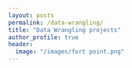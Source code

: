 ```yaml
---
layout: posts
permalink: /data-wrangling/
title: "Data Wrangling projects"
author_profile: true
header:
  image: "/images/fort point.png"
---
```

